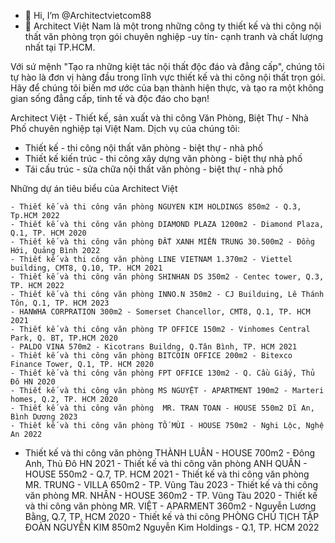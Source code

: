 - 👋 Hi, I’m @Architectvietcom88
- 👀 Architect Việt Nam là một trong những công ty thiết kế và thi công nội thất văn phòng trọn gói chuyên nghiệp -uy tín- cạnh tranh và chất lượng nhất tại TP.HCM.

Với sứ mệnh "Tạo ra những kiệt tác nội thất độc đáo và đẳng cấp", chúng tôi tự hào là đơn vị hàng đầu trong lĩnh vực thiết kế và thi công nội thất trọn gói. Hãy để chúng tôi biến mơ ước của bạn thành hiện thực, và tạo ra một không gian sống đẳng cấp, tinh tế và độc đáo cho bạn!

Architect Việt - Thiết kế, sản xuất và thi công Văn Phòng, Biệt Thự - Nhà Phố chuyên nghiệp tại Việt Nam. Dịch vụ của chúng tôi:

- Thiết kế - thi công nội thất văn phòng - biệt thự - nhà phố
- Thiết kế kiến trúc - thi công xây dựng văn phòng - biệt thự nhà phố
- Tái cấu trúc - sửa chữa nội thất văn phòng - biệt thự - nhà phố 

Những dự án tiêu biểu của Architect Việt

    - Thiết kế và thi công văn phòng NGUYEN KIM HOLDINGS 850m2 - Q.3, Tp.HCM 2022
    - Thiết kế và thi công văn phòng DIAMOND PLAZA 1200m2 - Diamond Plaza, Q.1, TP. HCM 2020
    - Thiết kế và thi công văn phòng ĐẤT XANH MIỀN TRUNG 30.500m2 - Đồng Hới, Quảng Bình 2022
    - Thiết kế và thi công văn phòng LINE VIETNAM 1.370m2 - Viettel building, CMT8, Q.10, TP. HCM 2021
    - Thiết kế và thi công văn phòng SHINHAN DS 350m2 - Centec tower, Q.3, TP. HCM 2022
    - Thiết kế và thi công văn phòng INNO.N 350m2 - CJ Builduing, Lê Thánh Tôn, Q.1, TP. HCM 2023
    - HANWHA CORPRATION 300m2 - Somerset Chancellor, CMT8, Q.1, TP. HCM 2021
    - Thiết kế và thi công văn phòng TP OFFICE 150m2 - Vinhomes Central Park, Q. BT, TP.HCM 2020
    - PALDO VINA 570m2 - Kicotrans Buildng, Q.Tân Bình, TP. HCM 2021
    - Thiết kế và thi công văn phòng BITCOIN OFFICE 200m2 - Bitexco Finance Tower, Q.1, TP. HCM 2020
    - Thiết kế và thi công văn phòng FPT OFFICE 130m2 - Q. Cầu Giấy, Thủ Đô HN 2020
    - Thiết kế và thi công văn phòng MS NGUYỆT - APARTMENT 190m2 - Marteri homes, Q.2, TP. HCM 2020
    - Thiết kế và thi công văn phòng  MR. TRAN TOAN - HOUSE 550m2 Dĩ An, Bình Dương 2023
    - Thiết kế và thi công văn phòng TỐ MÙI - HOUSE 750m2 - Nghi Lộc, Nghệ An 2022
   - Thiết kế và thi công văn phòng THÀNH LUÂN - HOUSE 700m2 - Đông Anh, Thủ Đô HN 2021
    - Thiết kế và thi công văn phòng ANH QUÂN - HOUSE 550m2 - Q.7, TP. HCM 2021
    - Thiết kế và thi công văn phòng MR. TRUNG - VILLA 650m2 - TP. Vũng Tàu 2023
    - Thiết kế và thi công văn phòng MR. NHÂN - HOUSE 360m2 - TP. Vũng Tàu 2020
    - Thiết kế và thi công văn phòng MR. VIỆT - APARMENT 360m2 - Nguyễn Lương Bằng, Q.7, TP. HCM 2020
    - Thiết kế và thi công PHÒNG CHỦ TỊCH TẬP ĐOÀN NGUYỄN KIM 850m2 Nguyễn Kim Holdings - Q.1, TP. HCM 2022

